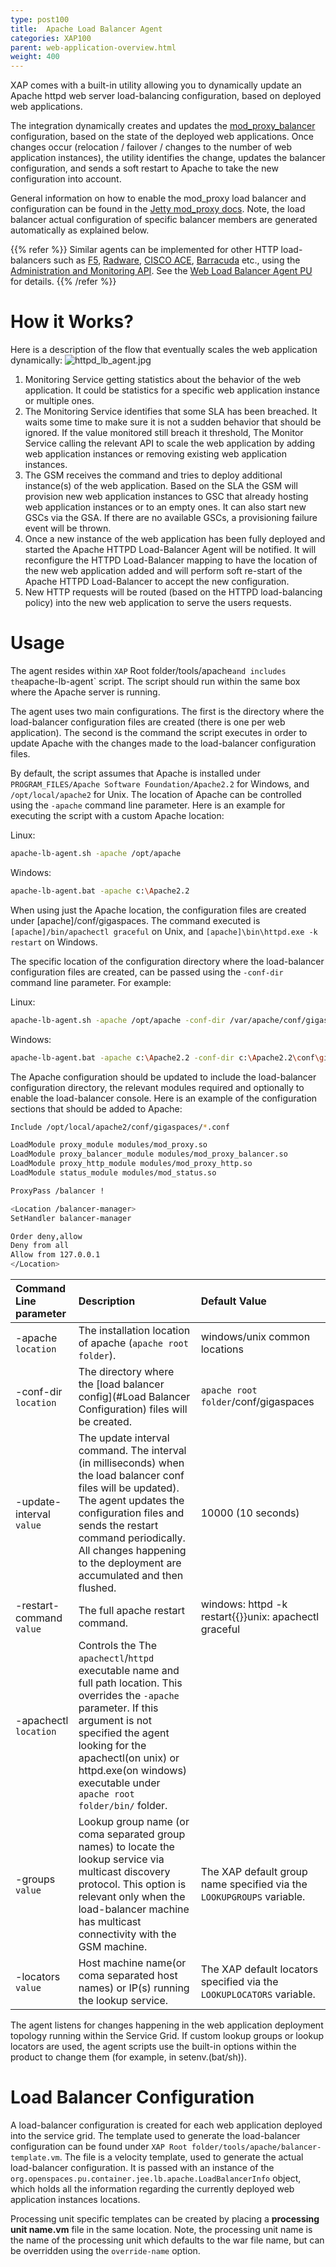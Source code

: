 ```yaml
---
type: post100
title:  Apache Load Balancer Agent
categories: XAP100
parent: web-application-overview.html
weight: 400
---
```



XAP comes with a built-in utility allowing you to dynamically update an Apache httpd web server load-balancing configuration, based on deployed web applications.




The integration dynamically creates and updates the  [mod_proxy_balancer](http://httpd.apache.org/docs/2.2/mod/mod_proxy_balancer.html) configuration, based on the state of the deployed web applications. Once changes occur (relocation / failover / changes to the number of web application instances), the utility identifies the change, updates the balancer configuration, and sends a soft restart to Apache to take the new configuration into account.

General information on how to enable the mod_proxy load balancer and configuration can be found in the [Jetty mod_proxy docs](http://docs.codehaus.org/display/JETTY/Configuring+mod_proxy). Note, the load balancer actual configuration of specific balancer members are generated automatically as explained below.

{{% refer %}}
Similar agents can be implemented for other HTTP load-balancers such as [F5](http://www.f5.com), [Radware](http://www.radware.com), [CISCO ACE](http://www.cisco.com/en/US/products/ps6906), [Barracuda](http://www.barracudanetworks.com) etc., using the [Administration and Monitoring API](./administration-and-monitoring-api.html). See the [Web Load Balancer Agent PU](/sbp/web-load-balancer-agent-pu.html) for details.
{{% /refer %}}

# How it Works?

Here is a description of the flow that eventually scales the web application dynamically:
![httpd_lb_agent.jpg](/attachment_files/httpd_lb_agent.jpg)

1. Monitoring Service getting statistics about the behavior of the web application. It could be statistics for a specific web application instance or multiple ones.
1. The Monitoring Service identifies that some SLA has been breached. It waits some time to make sure it is not a sudden behavior that should be ignored. If the value monitored still breach it threshold, The Monitor Service calling the relevant API to scale the web application by adding web application instances or removing existing web application instances.
1. The GSM receives the command and tries to deploy additional instance(s) of the web application. Based on the SLA the GSM will provision new web application instances to GSC that already hosting web application instances or to an empty ones. It can also start new GSCs via the GSA. If there are no available GSCs, a provisioning failure event will be thrown.
1. Once a new instance of the web application has been fully deployed and started the Apache HTTPD Load-Balancer Agent will be notified. It will reconfigure the HTTPD Load-Balancer mapping to have the location of the new web application added and will perform soft re-start of the Apache HTTPD Load-Balancer to accept the new configuration.
1. New HTTP requests will be routed (based on the HTTPD load-balancing policy) into the new web application to serve the users requests.

# Usage

The agent resides within `XAP` Root folder/tools/apache` and includes the `apache-lb-agent` script. The script should run within the same box where the Apache server is running.

The agent uses two main configurations. The first is the directory where the load-balancer configuration files are created (there is one per web application). The second is the command the script executes in order to update Apache with the changes made to the load-balancer configuration files.

By default, the script assumes that Apache is installed under `PROGRAM_FILES/Apache Software Foundation/Apache2.2` for Windows, and `/opt/local/apache2` for Unix. The location of Apache can be controlled using the `-apache` command line parameter. Here is an example for executing the script with a custom Apache location:

Linux:


```bash
apache-lb-agent.sh -apache /opt/apache
```

Windows:


```bash
apache-lb-agent.bat -apache c:\Apache2.2
```

When using just the Apache location, the configuration files are created under [apache]/conf/gigaspaces. The command executed is `[apache]/bin/apachectl graceful` on Unix, and `[apache]\bin\httpd.exe -k restart` on Windows.

The specific location of the configuration directory where the load-balancer configuration files are created, can be passed using the `-conf-dir` command line parameter. For example:

Linux:


```bash
apache-lb-agent.sh -apache /opt/apache -conf-dir /var/apache/conf/gigaspaces
```

Windows:


```bash
apache-lb-agent.bat -apache c:\Apache2.2 -conf-dir c:\Apache2.2\conf\gigaspaces
```


The Apache configuration should be updated to include the load-balancer configuration directory, the relevant modules required and optionally to enable the load-balancer console. Here is an example of the configuration sections that should be added to Apache:


```bash
Include /opt/local/apache2/conf/gigaspaces/*.conf

LoadModule proxy_module modules/mod_proxy.so
LoadModule proxy_balancer_module modules/mod_proxy_balancer.so
LoadModule proxy_http_module modules/mod_proxy_http.so
LoadModule status_module modules/mod_status.so

ProxyPass /balancer !

<Location /balancer-manager>
SetHandler balancer-manager

Order deny,allow
Deny from all
Allow from 127.0.0.1
</Location>
```





|Command Line parameter|Description|Default Value|
|:---------------------|:----------|:------------|
|-apache `location`|The installation location of apache (`apache root folder`).|windows/unix common locations|
|-conf-dir `location`|The directory where the [load balancer config](#Load Balancer Configuration) files will be created. |`apache root folder`/conf/gigaspaces|
|-update-interval `value`|The update interval command. The interval (in milliseconds) when the load balancer conf files will be updated). The agent updates the configuration files and sends the restart command periodically. All changes happening to the deployment are accumulated and then flushed. | 10000 (10 seconds)|
|-restart-command `value`|The full apache restart command.| windows: httpd -k restart{{<wbr>}}unix: apachectl graceful|
|-apachectl `location`|Controls the The `apachectl`/`httpd` executable name and full path location. This overrides the `-apache` parameter. If this argument is not specified the agent looking for the apachectl(on unix) or httpd.exe(on windows) executable under `apache root folder/bin/` folder.| |
|-groups `value`|Lookup group name (or coma separated group names) to locate the lookup service via multicast discovery protocol. This option is relevant only when the load-balancer machine has multicast connectivity with the GSM machine.|The XAP default group name specified via the `LOOKUPGROUPS` variable.|
|-locators `value`|Host machine name(or coma separated host names) or IP(s) running the lookup service.| The XAP default locators specified via the `LOOKUPLOCATORS` variable.|

The agent listens for changes happening in the web application deployment topology running within the Service Grid. If custom lookup groups or lookup locators are used, the agent scripts use the built-in options within the product to change them (for example, in setenv.(bat/sh)).

# Load Balancer Configuration

A load-balancer configuration is created for each web application deployed into the service grid. The template used to generate the load-balancer configuration can be found under `XAP Root folder/tools/apache/balancer-template.vm`. The file is a velocity template, used to generate the actual load-balancer configuration. It is passed with an instance of the `org.openspaces.pu.container.jee.lb.apache.LoadBalancerInfo` object, which holds all the information regarding the currently deployed web application instances locations.

Processing unit specific templates can be created by placing a **processing unit name.vm** file in the same location. Note, the processing unit name is the name of the processing unit which defaults to the war file name, but can be overridden using the `override-name` option.
